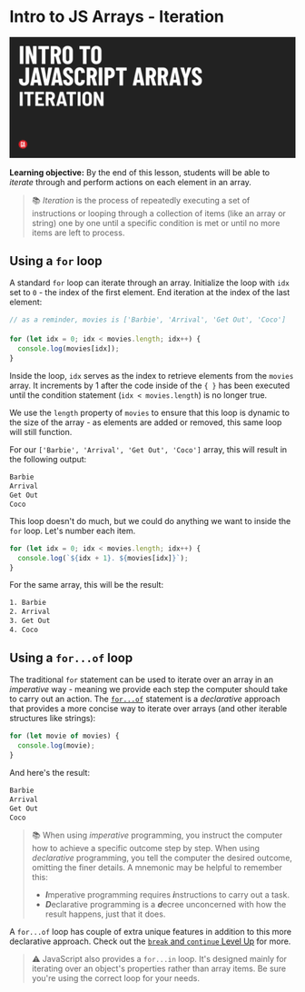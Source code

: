 # Intro to JS Arrays - Iteration

![Hero image](./assets/hero.png)

**Learning objective:** By the end of this lesson, students will be able to *iterate* through and perform actions on each element in an array.

> 📚 *Iteration* is the process of repeatedly executing a set of instructions or looping through a collection of items (like an array or string) one by one until a specific condition is met or until no more items are left to process.

## Using a `for` loop

A standard `for` loop can iterate through an array. Initialize the loop with `idx` set to `0` - the index of the first element. End iteration at the index of the last element:

```js
// as a reminder, movies is ['Barbie', 'Arrival', 'Get Out', 'Coco']

for (let idx = 0; idx < movies.length; idx++) {
  console.log(movies[idx]);
}
```

Inside the loop, `idx` serves as the index to retrieve elements from the `movies` array. It increments by 1 after the code inside of the `{ }` has been executed until the condition statement (`idx < movies.length`) is no longer true.

We use the `length` property of `movies` to ensure that this loop is dynamic to the size of the array - as elements are added or removed, this same loop will still function.

For our `['Barbie', 'Arrival', 'Get Out', 'Coco']` array, this will result in the following output:

```text
Barbie
Arrival
Get Out
Coco
```

This loop doesn't do much, but we could do anything we want to inside the `for` loop. Let's number each item.

```js
for (let idx = 0; idx < movies.length; idx++) {
  console.log(`${idx + 1}. ${movies[idx]}`);
}
```

For the same array, this will be the result:

```text
1. Barbie
2. Arrival
3. Get Out
4. Coco
```

## Using a `for...of` loop

The traditional `for` statement can be used to iterate over an array in an *imperative* way - meaning we provide each step the computer should take to carry out an action. The [`for...of`](https://developer.mozilla.org/en-US/docs/Web/JavaScript/Reference/Statements/for...of) statement is a *declarative* approach that provides a more concise way to iterate over arrays (and other iterable structures like strings):

```js
for (let movie of movies) {
  console.log(movie);
}
```

And here's the result:

```text
Barbie
Arrival
Get Out
Coco
```

> 📚 When using *imperative* programming, you instruct the computer how to achieve a specific outcome step by step. When using *declarative* programming, you tell the computer the desired outcome, omitting the finer details. A mnemonic may be helpful to remember this:
> - ***I***mperative programming requires ***i***nstructions to carry out a task.
> - ***D***eclarative programming is a ***d***ecree unconcerned with how the result happens, just that it does.

A `for...of` loop has couple of extra unique features in addition to this more declarative approach. Check out the [`break` and `continue` Level Up](../level-up/break.md) for more.

> ⚠️ JavaScript also provides a `for...in` loop. It's designed mainly for iterating over an object's properties rather than array items. Be sure you're using the correct loop for your needs.
